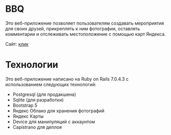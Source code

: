 # BBQ
Это веб-приложение позволяет пользователям создавать мероприятия для своих друзей, прикреплять к ним фотографии, оставлять комментарии и отслеживать местоположение с помощью карт Яндекса.

Сайт: [клик](http://bbq-your-friend.site/)

# Технологии
Это веб-приложение написано на Ruby on Rails 7.0.4.3  с использованием следующих технологий:

- Postgresql (для продакшена)
- Sqlite (для разработки)
- Bootstrap 5
- Яндекс Облако для хранения фотографий
- Яндекс Карты
- Device для манипуляций с аккаунтом
- Capistrano для деплоя
